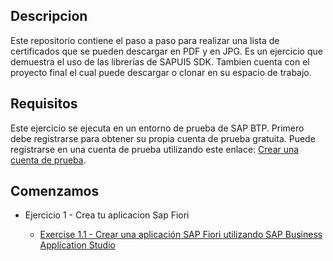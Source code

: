 ## Descripcion  
Este repositorio contiene el paso a paso para realizar una lista de certificados que se pueden descargar en PDF y en JPG. Es un ejercicio que demuestra el uso de las librerías de SAPUI5 SDK. Tambien cuenta con el proyecto final el cual puede descargar o clonar en su espacio de trabajo. 

## Requisitos
Este ejercicio se ejecuta en un entorno de prueba de SAP BTP. Primero debe registrarse para obtener su propia cuenta de prueba gratuita. Puede registrarse en una cuenta de prueba utilizando este enlace: [Crear una cuenta de prueba](https://developers.sap.com/tutorials/hcp-create-trial-account.html).

## Comenzamos
* Ejercicio 1 - Crea tu aplicacion Sap Fiori
  
   * [Exercise 1.1 - Crear una aplicación SAP Fiori utilizando SAP Business Application Studio ]([../Ejercicio/ej1/README.md](https://github.com/carellanos/ejercicioFiori/blob/main/Ejercicio/ej1/README.md))
